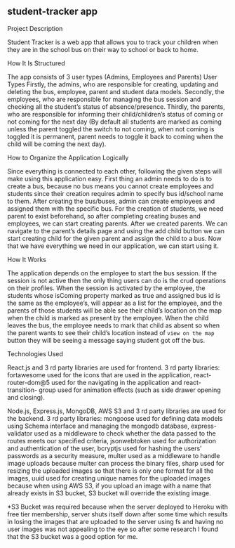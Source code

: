 ## student-tracker app

Project Description

Student Tracker is a web app that allows you to track your children when they are in
the school bus on their way to school or back to home.

How It Is Structured

The app consists of 3 user types (Admins, Employees and Parents)
User Types
Firstly, the admins, who are responsible for creating, updating and deleting the bus,
employee, parent and student data models. Secondly, the employees, who are
responsible for managing the bus session and checking all the student’s status of
absence/presence. Thirdly, the parents, who are responsible for informing their
child/children’s status of coming or not coming for the next day (By default all
students are marked as coming unless the parent toggled the switch to not coming,
when not coming is toggled it is permanent, parent needs to toggle it back to coming
when the child will be coming the next day).

How to Organize the Application Logically

Since everything is connected to each other, following the given steps will make
using this application easy. First thing an admin needs to do is to create a bus,
because no bus means you cannot create employees and students since their
creation requires admin to specify bus id/school name to them. After creating the
bus/buses, admin can create employees and assigned them with the specific bus.
For the creation of students, we need parent to exist beforehand, so after completing
creating buses and employees, we can start creating parents. After we created
parents. We can navigate to the parent’s details page and using the add child button
we can start creating child for the given parent and assign the child to a bus.
Now that we have everything we need in our application, we can start using it.

How It Works

The application depends on the employee to start the bus session. If the session is
not active then the only thing users can do is the crud operations on their profiles.
When the session is activated by the employee, the students whose isComing
property marked as true and assigned bus id is the same as the employee’s, will
appear as a list for the employee, and the parents of those students will be able see
their child’s location on the map when the child is marked as present by the
employee. When the child leaves the bus, the employee needs to mark that child as
absent so when the parent wants to see their child’s location instead of `view on the
map` button they will be seeing a message saying student got off the bus.

Technologies Used

React.js and 3 rd party libraries are used for frontend.
3 rd party libraries: fortawesome used for the icons that are used in the application,
react-router-dom@5 used for the navigating in the application and react-transition-
group used for animation effects (such as side drawer opening and closing).

Node.js, Express.js, MongoDB, AWS S3 and 3 rd party libraries are used
for the backend.
3 rd party libraries: mongoose used for defining data models using Schema interface
and managing the mongodb database, express-validator used as a middleware to
check whether the data passed to the routes meets our specified criteria,
jsonwebtoken used for authorization and authentication of the user, bcryptjs used for
hashing the users’ passwords as a security measure, multer used as a middleware to
handle image uploads because multer can process the binary files, sharp used for
resizing the uploaded images so that there is only one format for all the images, uuid
used for creating unique names for the uploaded images because when using AWS
S3, if you upload an image with a name that already exists in S3 bucket, S3 bucket
will override the existing image.

*S3 Bucket was required because when the server deployed to Heroku with free tier
membership, server shuts itself down after some time which results in losing the images that are
uploaded to the server using fs and having no user images was not appealing to the eye so after
some research I found that the S3 bucket was a good option for me.
